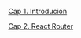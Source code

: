 
<a href="https://github.com/Domiciano/Integrador1TEL251/tree/main/5.%20Front%20Web/React/Cap1">Cap 1. Introdución</a>

<a href="https://github.com/Domiciano/Integrador1TEL251/tree/main/5.%20Front%20Web/React/Cap1">Cap 2. React Router</a>
